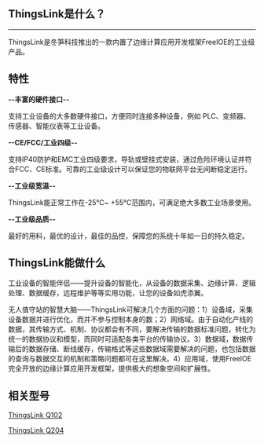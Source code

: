 ## ThingsLink是什么？

------

ThingsLink是冬笋科技推出的一款内置了边缘计算应用开发框架FreeIOE的工业级产品。



## 特性

**--丰富的硬件接口--**

支持工业设备的大多数硬件接口，方便同时连接多种设备，例如 PLC、变频器、传感器、智能仪表等工业设备。

**--CE/FCC/工业四级--**

支持IP40防护和EMC工业四级要求，导轨或壁挂式安装，通过危险环境认证并符合FCC、CE标准。可靠的工业级设计可以保证您的物联网平台无间断稳定运行。

**--工业级宽温--**

ThingsLink能正常工作在-25℃~ +55℃范围内，可满足绝大多数工业场景使用。

**--工业级品质--**

最好的用料，最优的设计，最佳的品控，保障您的系统十年如一日的持久稳定。



## ThingsLink能做什么

工业设备的智能伴侣——提升设备的智能化，从设备的数据采集、边缘计算、逻辑处理、数据缓存，远程维护等等实用功能，让您的设备如虎添翼。

无人值守站的智慧大脑——ThingsLink可解决几个方面的问题：1）设备域，采集设备数据并进行优化，而并不参与控制本身的数；2）网络域。由于自动化产线的数据，其传输方式、机制、协议都会有不同，要解决传输的数据标准问题，转化为统一的数据协议和模型，而同时可适配各类平台的传输协议。3）数据域，数据传输后的数据存储、断线缓存，传输格式等这些数据域需要解决的问题，也包括数据的查询与数据交互的机制和策略问题都可在这里解决。4）应用域，使用FreeIOE完全开放的边缘计算应用开发框架，提供极大的想象空间和扩展性。



## 相关型号

[ThingsLink Q102](ThingsLink_Q102.md)

[ThingsLink Q204](ThingsLink_Q204.md)

